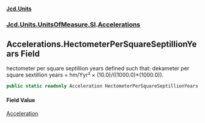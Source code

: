 #### [Jcd.Units](index 'index')
### [Jcd.Units.UnitsOfMeasure.SI](Jcd.Units.UnitsOfMeasure.SI 'Jcd.Units.UnitsOfMeasure.SI').[Accelerations](Accelerations 'Jcd.Units.UnitsOfMeasure.SI.Accelerations')

## Accelerations.HectometerPerSquareSeptillionYears Field

hectometer per square septillion years defined such that: dekameter per square sextillion years = hm/Yyr² ×
(10.0)/((1000.0)*(1000.0)).

```csharp
public static readonly Acceleration HectometerPerSquareSeptillionYears;
```

#### Field Value
[Acceleration](Acceleration 'Jcd.Units.UnitTypes.Acceleration')